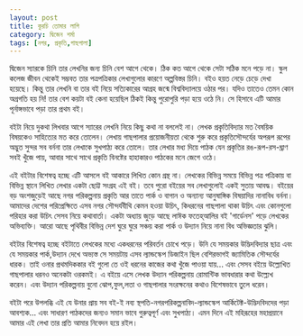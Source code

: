 ```yaml
---
layout: post
title: কুরচি তোমার লাগি
category: দ্বিজেন শর্মা
tags: [নগর, প্রকৃতি,গাছপালা]
---
```

দ্বিজেন স্যারকে চিনি তার লেখনির জন্য চিনি বেশ আগে থেকে। ঠিক কত আগে থেকে সেটা সঠিক মনে পড়ে না। স্কুল কলেজ জীবন থেকেই সম্ভবত তার পত্রপত্রিকার লেখাগুলোর কারণে অল্পবিস্তর চিনি। বইও হয়ত নেড়ে চেড়ে দেখা হয়েছে। কিন্তু তার লেখনি বা তার বই নিয়ে সত্যিকারের আগ্রহ জন্মে বিশ্ববিদ্যালয়ে ওঠার পর। যদিও তাতেও তেমন কোন অগ্রগতি হয় নি! তার বেশ কয়টা বই কেনা হয়েছিল ঠিকই কিন্তু পুরোপুরি পড়া হয়ে ওঠে নি। সে হিসাবে এটি আমার পূর্নাঙ্গভাবে পড়া তার প্রথম বই। 

বইটা নিয়ে দুকথা লিখবার আগে স্যারের লেখনি নিয়ে কিছু কথা না বললেই না। লেখক প্রকৃতিবিদ্যার মত বৈষয়িক বিষয়কেও সাহিত্যের মত করে তোলেন। লেখায় গাছপালার প্রয়োজনীয়তা থেকে শুরু করে প্রকৃতিসৌন্দর্যের অপরূপ রূপের অদ্ভুত সুন্দর সব বর্ননা তার লেখাকে সুখপাঠ্য করে তোলে। তার লেখার মধ্য দিয়ে পাঠক যেন প্রকৃতির রঙ-রূপ-রস-ঘ্রাণ সবই খুঁজে পায়, আবার সাথে সাথে প্রকৃতি বিনষ্টের হাহাকারও পাঠকের মনে জেগে ওঠে। 

এই বইটার বিশেষত্ব হচ্ছে এটি আসলে বই আকারে লিখিত কোন গ্রন্থ না। লেখকের বিভিন্ন সময়ে বিভিন্ন পত্র পত্রিকায় বা বিভিন্ন স্থানে লিখিত লেখার একটা ছোট্ট সংগ্রহ এই বই। তবে পুরো বইয়ের সব লেখাগুলোই একই সুতায় আবদ্ধ। বইয়ের বড় অংশজুড়েই আছে নগর পরিকল্পনায় প্রকৃতি আর তাতে পার্ক ও বাগান ও অন্যান্য আনুষাঙ্গিক বিষয়াদির নানাবিধ বর্ননা। আমাদের দেশের পরিপ্রেক্ষিতে এসব নগর সৌন্দর্যবীথি কেমন হওয়া উচিৎ, কিধরনের গাছপালা থাকা উচিৎ এবং কোনগুলো পরিহার করা উচিৎ সেসব নিয়ে কথাবার্তা। একটা অধ্যায় জুড়ে আছে লাঈক ফতেহ্‌আলির বই 'গার্ডেনস' পড়ে লেখকের অভিব্যক্তি। আরো আছে পৃথিবীর বিভিন্ন দেশ ঘুরে ঘুরে সঞ্চয় করা পার্ক ও উদ্যান নিয়ে নানা বিধ অভিজ্ঞতার ঝুলি। 

বইটার বিশেষত্ব হচ্ছে বইটাতে লেখকের মধ্যে একধরনের পরিবর্তন চোখে পড়ে। উনি যে সময়কার উদ্ভিদবিদ্যার ছাত্র এবং যে সময়কার পার্ক,উদ্যান দেখে অভ্যস্ত সে সময়টায় এসব ল্যান্ডস্কেপ ডিজাইন ছিল বেশিরভাগই জ্যামিতিক সৌন্দর্যের ধারক। তাই ওনার প্রথমদিককার বই গুলো তে ওই ধরনের কাজের কথা খুঁজে পাওয়া যায়... এবং সেসব বইয়ে উল্ল্যেখিত গাছপালার ধরনও অনেকটা ওরকমই। এ বইয়ে এসে লেখক উদ্যান পরিকল্পনায় রোমান্টিক ভাবধারার কথা উল্ল্যেখ করেন। এবং উদ্যান পরিকল্পনায় বুনো ঝোপ,ফুল,লতা ও গাছপালার সংরক্ষনের কথাও বিশেষভাবে তুলে ধরেন। 

বইটা পরে উপলব্ধি এই যে উনার প্রায় সব বই-ই নব্য স্থপতি-নগরপরিকল্পনাবিদ-ল্যান্ডস্কেপ আর্কিটেক্ট-উদ্ভিদবিদদের পড়া আবশ্যক... এবং সাধারণ পাঠকদের জন্যও সমান ভাবে গুরুত্বপূর্ণ এবং সুখপাঠ্য। এমন দিনে এই মহিরূহের মহাপ্রয়ানে আমার এই লেখা তার প্রতি আমার নিবেদন হয়ে রইল।
